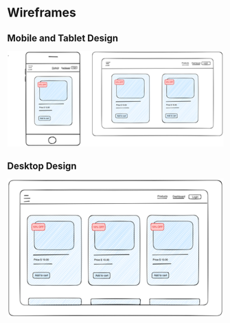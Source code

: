 # Wireframes

<!-- TODO: Add wireframe -->

## Mobile and Tablet Design

![img](./cat-couture.png)

## Desktop Design

![img](./cat-couture1.png)
